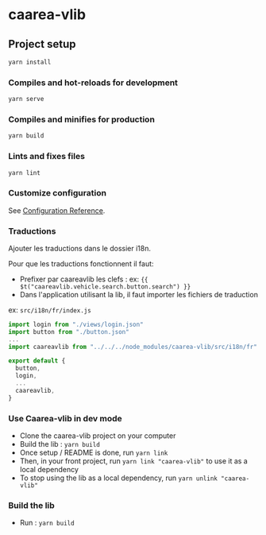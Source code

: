 # caarea-vlib

## Project setup
```bash
yarn install
```

### Compiles and hot-reloads for development
```bash
yarn serve
```

### Compiles and minifies for production
```bash
yarn build
```

### Lints and fixes files
```bash
yarn lint
```

### Customize configuration
See [Configuration Reference](https://cli.vuejs.org/config/).


### Traductions

Ajouter les traductions dans le dossier i18n. 

Pour que les traductions fonctionnent il faut:
- Prefixer par caareavlib les clefs : ex: `{{ $t("caareavlib.vehicle.search.button.search") }}`
- Dans l'application utilisant la lib, il faut importer les fichiers de traduction

ex: `src/i18n/fr/index.js`
```javascript
import login from "./views/login.json"
import button from "./button.json"
...
import caareavlib from "../../../node_modules/caarea-vlib/src/i18n/fr"

export default {
  button,
  login,
  ...
  caareavlib,
}
```

### Use Caarea-vlib in dev mode

- Clone the caarea-vlib project on your computer
- Build the lib : `yarn build`
- Once setup / README is done, run `yarn link`
- Then, in your front project, run `yarn link "caarea-vlib"` to use it as a local dependency
- To stop using the lib as a local dependency, run `yarn unlink "caarea-vlib"`

### Build the lib
- Run : `yarn build`